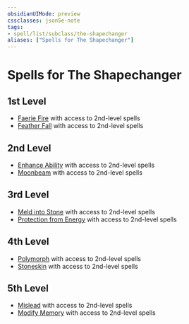 ```yaml
---
obsidianUIMode: preview
cssclasses: json5e-note
tags:
- spell/list/subclass/the-shapechanger
aliases: ["Spells for The Shapechanger"]
---
```

# Spells for The Shapechanger

## 1st Level

- [Faerie Fire](faerie-fire "PHB") with access to 2nd-level spells
- [Feather Fall](feather-fall "PHB") with access to 2nd-level spells

## 2nd Level

- [Enhance Ability](enhance-ability "PHB") with access to 2nd-level spells
- [Moonbeam](moonbeam "PHB") with access to 2nd-level spells

## 3rd Level

- [Meld into Stone](meld-into-stone "PHB") with access to 2nd-level spells
- [Protection from Energy](protection-from-energy "PHB") with access to 2nd-level spells

## 4th Level

- [Polymorph](polymorph "PHB") with access to 2nd-level spells
- [Stoneskin](stoneskin "PHB") with access to 2nd-level spells

## 5th Level

- [Mislead](mislead "PHB") with access to 2nd-level spells
- [Modify Memory](modify-memory "PHB") with access to 2nd-level spells